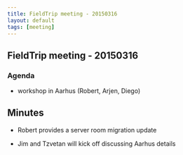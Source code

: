 ```yaml
---
title: FieldTrip meeting - 20150316
layout: default
tags: [meeting]
---
```


## FieldTrip meeting - 20150316 

### Agenda

*  workshop in Aarhus (Robert, Arjen, Diego)

## Minutes

*  Robert provides a server room migration update

*  Jim and Tzvetan will kick off discussing Aarhus details

